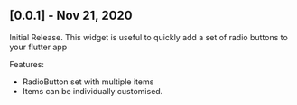 ## [0.0.1] - Nov 21, 2020

Initial Release. This widget is useful to quickly add a set of radio buttons to your flutter app

Features:
- RadioButton set with multiple items
- Items can be individually customised.

